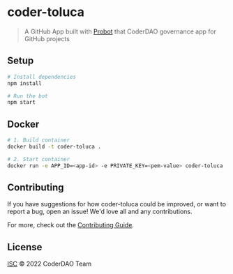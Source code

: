 # coder-toluca

> A GitHub App built with [Probot](https://github.com/probot/probot) that CoderDAO governance app for GitHub projects

## Setup

```sh
# Install dependencies
npm install

# Run the bot
npm start
```

## Docker

```sh
# 1. Build container
docker build -t coder-toluca .

# 2. Start container
docker run -e APP_ID=<app-id> -e PRIVATE_KEY=<pem-value> coder-toluca
```

## Contributing

If you have suggestions for how coder-toluca could be improved, or want to report a bug, open an issue! We'd love all and any contributions.

For more, check out the [Contributing Guide](CONTRIBUTING.md).

## License

[ISC](LICENSE) © 2022 CoderDAO Team
